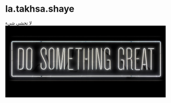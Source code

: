 # la.takhsa.shaye
لا تخشى شيء
![alt text](https://github.com/mohammedmoulla/la.takhsa.shaye/blob/main/image.jpg?raw=true)
